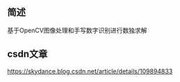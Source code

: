 ## 简述
基于OpenCV图像处理和手写数字识别进行数独求解

## csdn文章
https://skydance.blog.csdn.net/article/details/109894833



